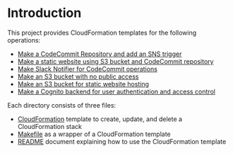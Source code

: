 # Introduction

This project provides CloudFormation templates for the following operations:

- [Make a CodeCommit Repository and add an SNS trigger](codecommit-repo/README.md)
- [Make a static website using S3 bucket and CodeCommit repository](codecommit-s3-static-hosting/README.md)
- [Make Slack Notifier for CodeCommit operations](codecommit-sns-notifier/README.md)
- [Make an S3 bucket with no public access](s3-bucket-no-public-access/README.md)
- [Make an S3 bucket for static website hosting](s3-bucket-static-hosting/README.md)
- [Make a Cognito backend for user authentication and access control](cognito-backend/README.md)

Each directory consists of three files:

- [CloudFormation](https://aws.amazon.com/cloudformation/) template to create, update, and delete a CloudFormation stack
- [Makefile](https://en.wikipedia.org/wiki/Makefile) as a wrapper of a CloudFormation template
- [README](https://en.wikipedia.org/wiki/README) document explaining how to use the CloudFormation template
